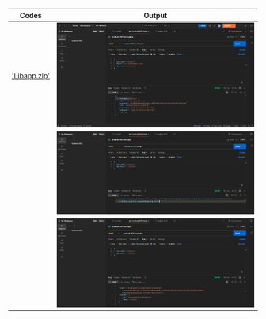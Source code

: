 | Codes | Output |  
|-------|--------|  
|['Libapp.zip'](./Codes/Libapp.zip)|![1.png](./Outputs/1.png)|  
| |![2.png](./Outputs/2.png)| 
| |![3.png](./Outputs/3.png)| 
